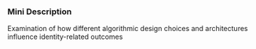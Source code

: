 ### Mini Description

Examination of how different algorithmic design choices and architectures influence identity-related outcomes
